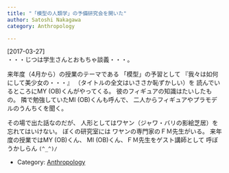 ```yaml
---
title: "「模型の人類学」の予備研究会を開いた"
author: Satoshi Nakagawa
category: Anthropology

---
```


[2017-03-27]  
 ・・・じつは学生さんとおもちゃ談義・・・。

 来年度（4月から）の授業のテーマである
「模型」の予習として
『我々は如何にして美少女の・・・』
（タイトルの全文はいささか恥ずかしい）を
読んでいるところにMY (OB)くんがやってくる。
彼のフィギュアの知識はたいしたもの。
隣で勉強していたMI (OB)くんも呼んで、
二人からフィギュアやプラモデルのうんちくを聞く。

 その場で出た話なのだが、
人形としてはワヤン（ジャワ・バリの影絵芝居）を
忘れてはいけない。
ぼくの研究室には
ワヤンの専門家のＦＭ先生がいる。
来年度の授業ではMY (OB)くん、
MI (OB)くん、ＦＭ先生をゲスト講師として
呼ぼうかしらん `(^_^)/`

- Category: [Anthropology](/categories.html#Anthropology)

